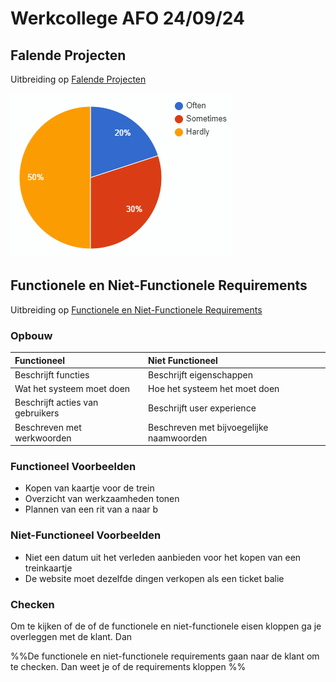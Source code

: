 # Werkcollege AFO 24/09/24

## Falende Projecten

Uitbreiding op [Falende Projecten](2021-09-22-H.md#falende-projecten)

![pie-chart](../../assets/afo/2021-09-24/pie-chart.png)

## Functionele en Niet-Functionele Requirements

Uitbreiding op [Functionele en Niet-Functionele Requirements](2021-09-22-H.md#functionele-en-niet-functionele-requirements)

### Opbouw

| Functioneel                      | Niet Functioneel                         |
|:-------------------------------- |:---------------------------------------- |
| Beschrijft functies              | Beschrijft eigenschappen                 |
| Wat het systeem moet doen        | Hoe het systeem het moet doen            |
| Beschrijft acties van gebruikers | Beschrijft user experience               |
| Beschreven met werkwoorden       | Beschreven met bijvoegelijke naamwoorden |

### Functioneel Voorbeelden

- Kopen van kaartje voor de trein
- Overzicht van werkzaamheden tonen
- Plannen van een rit van a naar b

### Niet-Functioneel Voorbeelden

- Niet een datum uit het verleden aanbieden voor het kopen van een treinkaartje
- De website moet dezelfde dingen verkopen als een ticket balie

### Checken

Om te kijken of de of de functionele en niet-functionele eisen kloppen ga je overleggen met de klant. Dan 

%%De functionele en niet-functionele requirements gaan naar de klant om te checken. Dan weet je of de requirements kloppen
%%